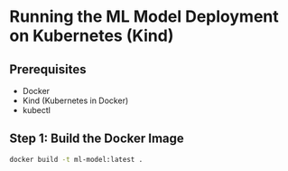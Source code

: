 # Running the ML Model Deployment on Kubernetes (Kind)  

## Prerequisites  
- Docker  
- Kind (Kubernetes in Docker)  
- kubectl  

## Step 1: Build the Docker Image  
```bash
docker build -t ml-model:latest .

